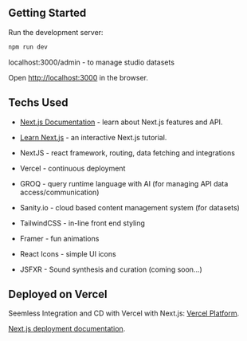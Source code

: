 ## Getting Started

Run the development server:

```bash
npm run dev
```

localhost:3000/admin - to manage studio datasets

Open [http://localhost:3000](http://localhost:3000) in the browser.

## Techs Used

- [Next.js Documentation](https://nextjs.org/docs) - learn about Next.js features and API.
- [Learn Next.js](https://nextjs.org/learn) - an interactive Next.js tutorial.

- NextJS - react framework, routing, data fetching and integrations
- Vercel - continuous deployment
- GROQ - query runtime language with AI (for managing API data access/communication)
- Sanity.io - cloud based content management system (for datasets)
- TailwindCSS - in-line front end styling
- Framer - fun animations
- React Icons - simple UI icons
- JSFXR - Sound synthesis and curation (coming soon...)

## Deployed on Vercel

Seemless Integration and CD with Vercel with Next.js: [Vercel Platform](https://vercel.com/new?utm_medium=default-template&filter=next.js&utm_source=create-next-app&utm_campaign=create-next-app-readme).

[Next.js deployment documentation](https://nextjs.org/docs/deployment).
